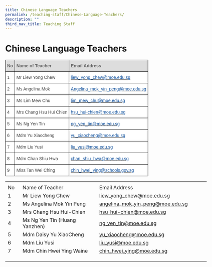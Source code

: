 ```yaml
---
title: Chinese Language Teachers
permalink: /teaching-staff/Chinese-Language-Teachers/
description: ""
third_nav_title: Teaching Staff
---
```

Chinese Language Teachers
=========================

<style type="text/css">
.tg  {border-collapse:collapse;border-spacing:0;}
.tg td{border-color:black;border-style:solid;border-width:1px;font-family:Arial, sans-serif;font-size:14px;
  overflow:hidden;padding:10px 5px;word-break:normal;}
.tg th{border-color:black;border-style:solid;border-width:1px;font-family:Arial, sans-serif;font-size:14px;
  font-weight:normal;overflow:hidden;padding:10px 5px;word-break:normal;}
.tg .tg-e14l{background-color:#DDD;color:#666;font-weight:bold;text-align:left;vertical-align:top}
.tg .tg-sdzj{background-color:#FFF;color:#454545;text-align:left;vertical-align:middle}
.tg .tg-d8aa{background-color:#FFF;color:#10509C;text-align:left;vertical-align:top}
</style>
<table class="tg">
<thead>
  <tr>
    <th class="tg-e14l">No</th>
    <th class="tg-e14l">Name of Teacher</th>
    <th class="tg-e14l">Email Address</th>
  </tr>
</thead>
<tbody>
  <tr>
    <td class="tg-sdzj">1</td>
    <td class="tg-sdzj">Mr Liew Yong Chew</td>
    <td class="tg-d8aa"><a href="mailto:liew_yong_chew@moe.edu.sg"><span style="text-decoration:none;color:#10509C">liew_yong_chew@moe.edu.sg</span></a></td>
  </tr>
  <tr>
    <td class="tg-sdzj">2</td>
    <td class="tg-sdzj">Ms Angelina Mok</td>
    <td class="tg-d8aa"><a href="mailto:Angelina_mok_yin_peng@moe.edu.sg"><span style="text-decoration:none;color:#10509C">Angelina_mok_yin_peng@moe.edu.sg</span></a></td>
  </tr>
  <tr>
    <td class="tg-sdzj">3</td>
    <td class="tg-sdzj">Ms Lim Mew Chu</td>
    <td class="tg-d8aa"><a href="mailto:eng_jiamei@moe.edu.sg"><span style="text-decoration:none;color:#10509C">lim_mew_chu@moe.edu.sg</span></a></td>
  </tr>
  <tr>
    <td class="tg-sdzj">4</td>
    <td class="tg-sdzj">Mrs Chang Hsu Hui Chien</td>
    <td class="tg-d8aa"><a href="mailto:hsu_hui-chien@moe.edu.sg"><span style="text-decoration:none;color:#10509C">hsu_hui-chien@moe.edu.sg</span></a></td>
  </tr>
  <tr>
    <td class="tg-sdzj">5</td>
    <td class="tg-sdzj">Ms Ng Yen Tin</td>
    <td class="tg-d8aa"><a href="mailto:ng_yen_tin@moe.edu.sg"><span style="text-decoration:none;color:#10509C">ng_yen_tin@moe.edu.sg</span></a></td>
  </tr>
  <tr>
    <td class="tg-sdzj">6</td>
    <td class="tg-sdzj">Mdm Yu Xiaocheng</td>
    <td class="tg-d8aa"><a href="mailto:yu_xiaocheng@moe.edu.sg"><span style="text-decoration:none;color:#10509C">yu_xiaocheng@moe.edu.sg</span></a></td>
  </tr>
  <tr>
    <td class="tg-sdzj">7</td>
    <td class="tg-sdzj">Mdm Liu Yusi</td>
    <td class="tg-d8aa"><a href="mailto:liu_yusi@moe.edu.sg"><span style="text-decoration:none;color:#10509C">liu_yusi@moe.edu.sg</span></a></td>
  </tr>
  <tr>
    <td class="tg-sdzj">8</td>
    <td class="tg-sdzj">Mdm Chan Shiu Hwa</td>
    <td class="tg-d8aa"><a href="mailto:chan_shiu_hwa@moe.edu.sg"><span style="text-decoration:none;color:#10509C">chan_shiu_hwa@moe.edu.sg</span></a><br></td>
  </tr>
  <tr>
    <td class="tg-sdzj">9 </td>
    <td class="tg-sdzj">Miss Tan Wei Ching </td>
    <td class="tg-sdzj"><a href="mailto:chin_hwei_ying@schools.gov.sg"><span style="text-decoration:none;color:#10509C">chin_hwei_ying@schools.gov.sg</span></a><br></td> 
  </tr>
</tbody>
</table>




<table border="0" cellpadding="0" cellspacing="0" width="643" style="border-collapse:
 collapse;width:482pt"><colgroup><col width="35" style="mso-width-source:userset;mso-width-alt:1280;width:26pt"> <col width="277" style="mso-width-source:userset;mso-width-alt:10130;width:208pt"> <col width="324" style="mso-width-source:userset;mso-width-alt:11849;width:243pt"> <col width="7" style="mso-width-source:userset;mso-width-alt:256;width:5pt"></colgroup><tbody><tr height="7" style="mso-height-source:userset;height:5.25pt"><td height="7" class="xl68" width="35" style="height:5.25pt;width:26pt"><a name="RANGE!E18:H27"></a></td><td class="xl67" width="277" style="width:208pt"></td><td class="xl69" width="324" style="width:243pt"></td><td class="xl67" width="7" style="width:5pt"></td></tr><tr height="21" style="height:15.75pt"><td height="21" class="xl70" style="height:15.75pt">No</td><td class="xl71" style="border-left:none">Name of Teacher</td><td class="xl72" style="border-left:none">Email Address</td><td class="xl67"></td></tr><tr height="21" style="height:15.75pt"><td height="21" class="xl68" style="height:15.75pt;box-sizing: border-box;
  overflow-wrap: break-word;border-image: initial">1</td><td class="xl71" style="border-top:none">Mr Liew Yong Chew<span style="mso-spacerun:yes">&nbsp;</span></td><td class="xl66" style="border-top:none;border-left:none"><span style="box-sizing: border-box;border-color:var(--chakra-colors-gray-200);
  overflow-wrap: break-word"><a href="mailto:liew_yong_chew@moe.edu.sg">liew_yong_chew@moe.edu.sg</a></span></td><td class="xl67"></td></tr><tr height="21" style="height:15.75pt"><td height="21" class="xl68" style="height:15.75pt;box-sizing: border-box;
  overflow-wrap: break-word;border-image: initial">2</td><td class="xl71" style="border-top:none">Ms Angelina Mok Yin Peng<span style="mso-spacerun:yes">&nbsp;</span></td><td class="xl66" style="border-top:none;border-left:none"><span style="box-sizing: border-box;border-color:var(--chakra-colors-gray-200);
  overflow-wrap: break-word"><a href="mailto:angelina_mok_yin_peng@moe.edu.sg">angelina_mok_yin_peng@moe.edu.sg</a></span></td><td class="xl67"></td></tr><tr height="21" style="height:15.75pt"><td height="21" class="xl68" style="height:15.75pt;box-sizing: border-box;
  overflow-wrap: break-word;border-image: initial">3</td><td class="xl71" style="border-top:none">Mrs Chang Hsu Hui-Chien<span style="mso-spacerun:yes">&nbsp;</span></td><td class="xl66" style="border-top:none;border-left:none"><span style="box-sizing: border-box;border-color:var(--chakra-colors-gray-200);
  overflow-wrap: break-word"><a href="mailto:hsu_hui-chien@moe.edu.sg">hsu_hui-chien@moe.edu.sg</a></span></td><td class="xl67"></td></tr><tr height="21" style="height:15.75pt"><td height="21" class="xl68" style="height:15.75pt;box-sizing: border-box;
  overflow-wrap: break-word;border-image: initial">4</td><td class="xl71" style="border-top:none">Ms Ng Yen Tin (Huang Yanzhen)<span style="mso-spacerun:yes">&nbsp;</span></td><td class="xl66" style="border-top:none;border-left:none"><span style="box-sizing: border-box;border-color:var(--chakra-colors-gray-200);
  overflow-wrap: break-word"><a href="mailto:ng_yen_tin@moe.edu.sg">ng_yen_tin@moe.edu.sg</a></span></td><td class="xl67"></td></tr><tr height="21" style="height:15.75pt"><td height="21" class="xl68" style="height:15.75pt;box-sizing: border-box;
  overflow-wrap: break-word;border-image: initial">5</td><td class="xl71" style="border-top:none">Mdm Daisy Yu XiaoCheng<span style="mso-spacerun:yes">&nbsp;</span></td><td class="xl66" style="border-top:none;border-left:none"><span style="box-sizing: border-box;border-color:var(--chakra-colors-gray-200);
  overflow-wrap: break-word"><a href="mailto:yu_xiaocheng@moe.edu.sg">yu_xiaocheng@moe.edu.sg</a></span></td><td class="xl67"></td></tr><tr height="21" style="height:15.75pt"><td height="21" class="xl68" style="height:15.75pt;box-sizing: border-box;
  overflow-wrap: break-word;border-image: initial">6</td><td class="xl71" style="border-top:none">Mdm Liu Yusi</td><td class="xl66" style="border-top:none;border-left:none"><span style="box-sizing: border-box;border-color:var(--chakra-colors-gray-200);
  overflow-wrap: break-word"><a href="mailto:liu_yusi@moe.edu.sg">liu_yusi@moe.edu.sg</a></span></td><td class="xl67"></td></tr><tr height="21" style="height:15.75pt"><td height="21" class="xl68" style="height:15.75pt;box-sizing: border-box;
  overflow-wrap: break-word;border-image: initial">7</td><td class="xl71" style="border-top:none">Mdm Chin Hwei Ying Waine<span style="mso-spacerun:yes">&nbsp;</span></td><td class="xl66" style="border-top:none;border-left:none"><span style="box-sizing: border-box;border-color:var(--chakra-colors-gray-200);  overflow-wrap: break-word"><a href="mailto:chin_hwei_ying@moe.edu.sg">chin_hwei_ying@moe.edu.sg</a></span></td><td class="xl67"></td></tr><tr height="21" style="height:15.75pt"><td height="21" class="xl68" style="height:15.75pt;box-sizing: border-box;
  overflow-wrap: break-word;border-image: initial"></td><td class="xl69"></td><td class="xl67"></td></tr></tbody></table>
